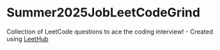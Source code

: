 # Summer2025JobLeetCodeGrind
Collection of LeetCode questions to ace the coding interview! - Created using [LeetHub](https://github.com/QasimWani/LeetHub)
